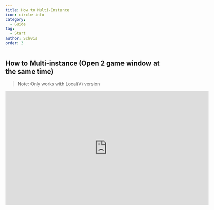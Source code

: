 ```yaml
---
title: How to Multi-Instance
icon: circle-info
category:
  - Guide
tag:
  - Start
author: Schvis
order: 3
---
```


## How to Multi-instance (Open 2 game window at the same time)

 > Note:
 > Only works with Local(V) version
<iframe width="640" height="360" src="https://www.youtube.com/embed/pSAxKoneT64" title="Multi-Instance V (Updated)" frameborder="0" allow="accelerometer; autoplay; clipboard-write; encrypted-media; gyroscope; picture-in-picture; web-share" allowfullscreen></iframe>
